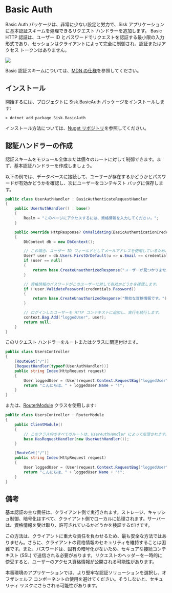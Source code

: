 # Basic Auth

Basic Auth パッケージは、非常に少ない設定と労力で、Sisk アプリケーションに基本認証スキームを処理できるリクエスト ハンドラーを追加します。
Basic HTTP 認証は、ユーザー ID とパスワードでリクエストを認証する最小限の入力形式であり、セッションはクライアントによって完全に制御され、認証またはアクセス トークンはありません。

<img src="https://developer.mozilla.org/pt-BR/docs/Web/HTTP/Authentication/httpauth.png">

Basic 認証スキームについては、[MDN の仕様](https://developer.mozilla.org/pt-BR/docs/Web/HTTP/Authentication)を参照してください。

## インストール

開始するには、プロジェクトに Sisk.BasicAuth パッケージをインストールします:

    > dotnet add package Sisk.BasicAuth

インストール方法については、[Nuget リポジトリ](https://www.nuget.org/packages/Sisk.BasicAuth/0.15.0)を参照してください。

## 認証ハンドラーの作成

認証スキームをモジュール全体または個々のルートに対して制御できます。まず、基本認証ハンドラーを作成しましょう。

以下の例では、データベースに接続して、ユーザーが存在するかどうかとパスワードが有効かどうかを確認し、次にユーザーをコンテキスト バッグに保存します。

```cs
public class UserAuthHandler : BasicAuthenticateRequestHandler
{
    public UserAuthHandler() : base()
    {
        Realm = "このページにアクセスするには、資格情報を入力してください。";
    }

    public override HttpResponse? OnValidating(BasicAuthenticationCredentials credentials, HttpContext context)
    {
        DbContext db = new DbContext();

        // この場合、ユーザー ID フィールドとしてメールアドレスを使用しているため、メールアドレスでユーザーを検索します。
        User? user = db.Users.FirstOrDefault(u => u.Email == credentials.UserId);
        if (user == null)
        {
            return base.CreateUnauthorizedResponse("ユーザーが見つかりませんでした。");
        }

        // 資格情報のパスワードがこのユーザーに対して有効かどうかを確認します。
        if (!user.ValidatePassword(credentials.Password))
        {
            return base.CreateUnauthorizedResponse("無効な資格情報です。");
        }

        // ログインしたユーザーを HTTP コンテキストに追加し、実行を続行します。
        context.Bag.Add("loggedUser", user);
        return null;
    }
}
```

このリクエスト ハンドラーをルートまたはクラスに関連付けます。

```cs
public class UsersController
{
    [RouteGet("/")]
    [RequestHandler(typeof(UserAuthHandler))]
    public string Index(HttpRequest request)
    {
        User loggedUser = (User)request.Context.RequestBag["loggedUser"];
        return "こんにちは、" + loggedUser.Name + "!";
    }
}
```

または、[RouterModule](/api/Sisk.Core.Routing.RouterModule) クラスを使用します:

```cs
public class UsersController : RouterModule
{
    public ClientModule()
    {
        // このクラス内のすべてのルートは、UserAuthHandler によって処理されます。
        base.HasRequestHandler(new UserAuthHandler());
    }

    [RouteGet("/")]
    public string Index(HttpRequest request)
    {
        User loggedUser = (User)request.Context.RequestBag["loggedUser"];
        return "こんにちは、" + loggedUser.Name + "!";
    }
}
```

## 備考

基本認証の主な責任は、クライアント側で実行されます。ストレージ、キャッシュ制御、暗号化はすべて、クライアント側でローカルに処理されます。サーバーは、資格情報を受け取り、許可されているかどうかを検証するだけです。

この方法は、クライアントに重大な責任を負わせるため、最も安全な方法ではありません。さらに、クライアントの資格情報のセキュリティを維持することは困難です。また、パスワードは、固有の暗号化がないため、セキュアな接続コンテキスト (SSL) で送信される必要があります。リクエストのヘッダーを一時的に傍受すると、ユーザーのアクセス資格情報が公開される可能性があります。

本番環境のアプリケーションでは、より堅牢な認証ソリューションを選択し、オフザシェルフ コンポーネントの使用を避けてください。そうしないと、セキュリティ リスクにさらされる可能性があります。